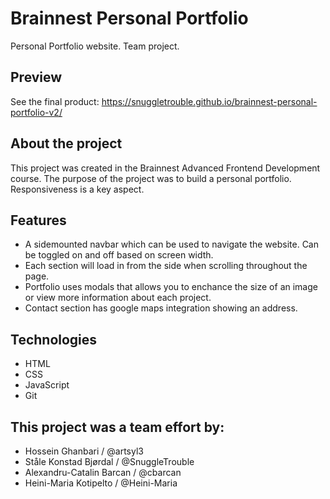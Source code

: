 # Brainnest Personal Portfolio

Personal Portfolio website. Team project.

## Preview

See the final product: https://snuggletrouble.github.io/brainnest-personal-portfolio-v2/

## About the project

This project was created in the Brainnest Advanced Frontend Development course. The purpose of the project was to build a personal portfolio. Responsiveness is a key aspect.

## Features

- A sidemounted navbar which can be used to navigate the website. Can be toggled on and off based on screen width.
- Each section will load in from the side when scrolling throughout the page.
- Portfolio uses modals that allows you to enchance the size of an image or view more information about each project.
- Contact section has google maps integration showing an address.

## Technologies
- HTML
- CSS
- JavaScript
- Git

## This project was a team effort by:

- Hossein Ghanbari / @artsyl3
- Ståle Konstad Bjørdal / @SnuggleTrouble
- Alexandru-Catalin Barcan / @cbarcan
- Heini-Maria Kotipelto / @Heini-Maria
